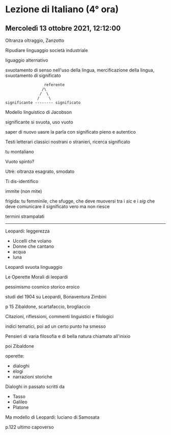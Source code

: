 # Lezione di Italiano (4° ora) 
## Mercoledì 13 ottobre 2021, 12:12:00

Oltranza oltraggio, Zanzotto

Ripudiare linguaggio società industriale


liguaggio alternativo


svuotamento di senso nell'uso della lingua, mercificazione della lingua, svuotamento di significato

				     referente
					/\
				   /  \
				  /    \
	significante -------- significato

Modello linguistico di Jacobson

significante si svuota, uso vuoto


saper di nuovo uasre la parla con significato pieno e autentico


Testi letterari classici nostrani o stranieri, ricerca significato


tu montaliano


Vuoto spinto?

Utrè: oltranza
esagrato, smodato


Ti dis-identifico

immite (non mite)

frigida: tu femminile, che sfugge, che deve muoversi tra i _sic_ e i _sig_ che deve comunicare il significato vero ma non riesce

termini strampalati


---

Leopardi: leggerezza
* Uccelli che volano
* Donne che cantano
* acqua
* luna


Leopardi svuota linguaggio


Le Operette Morali di leopardi

pessimismo
cosmico 
storico
eroico

studi del 1904 su Leopardi, Bonaventura Zimbini


p 15 Zibaldone, scartafaccio, brogliaccio

Citazioni, riflessioni, commenti linguistici e filologici


indici tematici, poi ad un certo punto ha smesso


Pensieri di varia filosofia e di bella natura chiamato all'inixio

poi Zibaldone


operette:
* dialoghi
* elogi
* narrazioni storiche

Dialoghi in passato scritti da 
* Tasso
* Galileo
* Platone

Ma modello di Leopardi: luciano di Samosata

p.122 ultimo capoverso
<!--stackedit_data:
eyJoaXN0b3J5IjpbMjE0MDg4NzQxMiwxNDMyOTE3NDM3LC0xMj
AyNzU0MjkzLC0xNjI2MjQ3Mzc0LC0xNDA3NDc4MzU1XX0=
-->